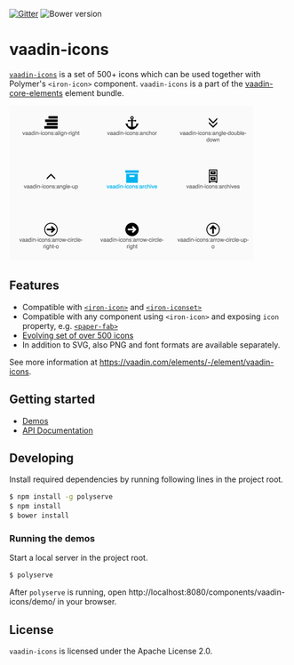 [![Gitter](https://badges.gitter.im/Join%20Chat.svg)](https://gitter.im/vaadin/vaadin-core-elements?utm_source=badge&utm_medium=badge&utm_campaign=pr-badge)
![Bower version](https://img.shields.io/bower/v/vaadin-icons.svg)

# vaadin-icons

[`vaadin-icons`](https://vaadin.com/elements/-/element/vaadin-icons) is a set of 500+ icons which can be used together with Polymer's `<iron-icon>` component.
`vaadin-icons` is a part of the [vaadin-core-elements](https://vaadin/elements) element bundle.

<img src="screenshot.png" width="439" alt="Screenshot of vaadin-icons" />

## Features
- Compatible with [`<iron-icon>`](https://elements.polymer-project.org/elements/iron-icon) and [`<iron-iconset>`](https://elements.polymer-project.org/elements/iron-iconset)
- Compatible with any component using `<iron-icon>` and exposing `icon` property, e.g. [`<paper-fab>`](https://elements.polymer-project.org/elements/paper-fab)
- [Evolving set of over 500 icons](https://vaadin.com/font-icons)
- In addition to SVG, also PNG and font formats are available separately.

See more information at https://vaadin.com/elements/-/element/vaadin-icons.

## Getting started
- [Demos](https://vaadin.com/elements/-/element/vaadin-icons)
- [API Documentation](https://cdn.vaadin.com/vaadin-core-elements/master/vaadin-icons/)

## Developing
Install required dependencies by running following lines in the project root.

```sh
$ npm install -g polyserve
$ npm install
$ bower install
```

### Running the demos
Start a local server in the project root.
```sh
$ polyserve
```

After `polyserve` is running, open http://localhost:8080/components/vaadin-icons/demo/ in your browser.

## License
`vaadin-icons` is licensed under the Apache License 2.0.
